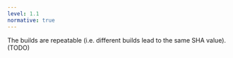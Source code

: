 ```yaml
---
level: 1.1
normative: true
---
```


The builds are repeatable (i.e. different builds lead to the same SHA value). (TODO)